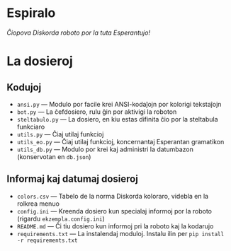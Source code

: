 # Espiralo
*Ĉiopova Diskorda roboto por la tuta Esperantujo!*

# La dosieroj
## Kodujoj
- `ansi.py` — Modulo por facile krei ANSI-kodaĵojn por kolorigi tekstaĵojn
- `bot.py` — La ĉefdosiero, rulu ĝin por aktivigi la roboton
- `steltabulo.py` — La dosiero, en kiu estas difinita ĉio por la steltabula funkciaro
- `utils.py` — Ĉiaj utilaj funkcioj
- `utils_eo.py` — Ĉiaj utilaj funkcioj, koncernantaj Esperantan gramatikon
- `utils_db.py` — Modulo por krei kaj administri la datumbazon (konservotan en `db.json`)
## Informaj kaj datumaj dosieroj
- `colors.csv` — Tabelo de la norma Diskorda koloraro, videbla en la rolkrea menuo
- `config.ini` — Kreenda dosiero kun specialaj informoj por la roboto (rigardu `ekzempla.config.ini`)
- `README.md` — Ĉi tiu dosiero kun informoj pri la roboto kaj la kodarujo
- `requirements.txt` — La instalendaj moduloj. Instalu ilin per `pip install -r requirements.txt`